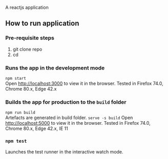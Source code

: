 A reactjs application

## How to run application

### Pre-requisite steps
1. git clone repo
2. cd <project-directory>

### Runs the app in the development mode
`npm start`
<br />
Open [http://localhost:3000](http://localhost:3000) to view it in the browser.
Tested in Firefox 74.0, Chrome 80.x, Edge 42.x

### Builds the app for production to the `build` folder
`npm run build`
<br />
Artefacts are generated in build folder. 
`serve -s build` 
Open [http://localhost:5000](http://localhost:5000) to view it in the browser.
Tested in Firefox 74.0, Chrome 80.x, Edge 42.x, IE 11

### `npm test`

Launches the test runner in the interactive watch mode.<br />
